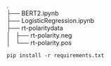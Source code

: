 . <br/>
├── BERT2.ipynb <br/>
├── LogisticRegression.ipynb <br/>
├── rt-polaritydata <br/>
│   ├── rt-polarity.neg <br/>
│   └── rt-polarity.pos <br/>


`pip install -r requirements.txt`
